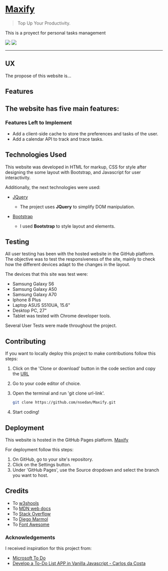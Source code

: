 # [Maxify](https://nsedan.github.io/Maxify/) 

> Top Up Your Productivity.

This is a proyect for personal tasks management

![](/assets/images/screenshot1.png)
![](/assets/images/screenshot2.png)
 
---

## UX
 
The propose of this website is...

## Features

The website has five main features:
 - 
 
### Features Left to Implement
 - Add a client-side cache to store the preferences and tasks of the user.
 - Add a calendar API to track and trace tasks. 

## Technologies Used

This website was developed in HTML for markup, CSS for style after designing the some layout with Bootstrap, and Javascript for user interactivity.

Additionally, the next technologies were used:

- [JQuery](https://jquery.com)
    - The project uses **JQuery** to simplify DOM manipulation.

- [Bootstrap](https://getbootstrap.com/)
    - I used **Bootstrap** to style layout and elements.

## Testing

All user testing has been with the hosted website in the GitHub platform. The objective was to test the responsiveness of the site, mainly to check how the different devices adapt to the changes in the layout.

The devices that this site was test were:

- Samsung Galaxy S6
- Samsung Galaxy A50
- Samsung Galaxy A70
- Iphone 8 Plus
- Laptop ASUS S510UA, 15.6"
- Desktop PC, 27"
- Tablet was tested with Chrome developer tools.

Several User Tests were made throughout the project. 

## Contributing

If you want to locally deploy this project to make contributions follow this steps:

 1. Click on the 'Clone or download' button in the code section and copy the [URL](https://github.com/nsedan/Maxify.git)
 2. Go to your code editor of choice.
 3. Open the terminal and run 'git clone url-link'. 
 
    ```sh
    git clone https://github.com/nsedan/Maxify.git
    ```

  4. Start coding!

## Deployment

This website is hosted in the GitHub Pages platform. [Maxify](https://nsedan.github.io/Maxify/) 

For deployment follow this steps:

 1. On GitHub, go to your site's repository.
 2. Click on the Settings button.
 3. Under 'GitHub Pages', use the Source dropdown and select the branch you want to host.

## Credits

- To [w3shools](https://www.w3schools.com/)
- To [MDN web docs](https://developer.mozilla.org/)
- To [Stack Overflow](https://stackoverflow.com/)
- To [Diego Marmol](https://github.com/dmmarmol)
- To [Font Awesome](https://fontawesome.com/)


### Acknowledgements

 I received inspiration for this project from:

 - [Microsoft To Do](https://todo.microsoft.com/tasks/)
 - [Develop a To-Do List APP in Vanilla Javascript - Carlos da Costa](https://blog.usejournal.com/develop-a-to-do-list-app-in-vanilla-javascript-95377ec370c5)
